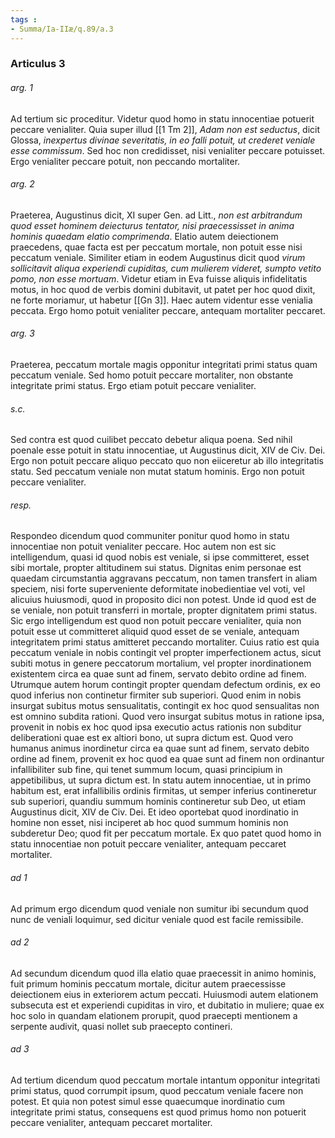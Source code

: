 ```yaml
---
tags : 
- Summa/Ia-IIæ/q.89/a.3
---
```


### Articulus 3

###### arg. 1
Ad tertium sic proceditur. Videtur quod homo in statu innocentiae potuerit peccare venialiter. Quia super illud [[1 Tm 2]], *Adam non est seductus*, dicit Glossa, *inexpertus divinae severitatis, in eo falli potuit, ut crederet veniale esse commissum*. Sed hoc non credidisset, nisi venialiter peccare potuisset. Ergo venialiter peccare potuit, non peccando mortaliter.

###### arg. 2
Praeterea, Augustinus dicit, XI super Gen. ad Litt., *non est arbitrandum quod esset hominem deiecturus tentator, nisi praecessisset in anima hominis quaedam elatio comprimenda*. Elatio autem deiectionem praecedens, quae facta est per peccatum mortale, non potuit esse nisi peccatum veniale. Similiter etiam in eodem Augustinus dicit quod *virum sollicitavit aliqua experiendi cupiditas, cum mulierem videret, sumpto vetito pomo, non esse mortuam*. Videtur etiam in Eva fuisse aliquis infidelitatis motus, in hoc quod de verbis domini dubitavit, ut patet per hoc quod dixit, ne forte moriamur, ut habetur [[Gn 3]]. Haec autem videntur esse venialia peccata. Ergo homo potuit venialiter peccare, antequam mortaliter peccaret.

###### arg. 3
Praeterea, peccatum mortale magis opponitur integritati primi status quam peccatum veniale. Sed homo potuit peccare mortaliter, non obstante integritate primi status. Ergo etiam potuit peccare venialiter.

###### s.c.
Sed contra est quod cuilibet peccato debetur aliqua poena. Sed nihil poenale esse potuit in statu innocentiae, ut Augustinus dicit, XIV de Civ. Dei. Ergo non potuit peccare aliquo peccato quo non eiiceretur ab illo integritatis statu. Sed peccatum veniale non mutat statum hominis. Ergo non potuit peccare venialiter.

###### resp.
Respondeo dicendum quod communiter ponitur quod homo in statu innocentiae non potuit venialiter peccare. Hoc autem non est sic intelligendum, quasi id quod nobis est veniale, si ipse committeret, esset sibi mortale, propter altitudinem sui status. Dignitas enim personae est quaedam circumstantia aggravans peccatum, non tamen transfert in aliam speciem, nisi forte superveniente deformitate inobedientiae vel voti, vel alicuius huiusmodi, quod in proposito dici non potest. Unde id quod est de se veniale, non potuit transferri in mortale, propter dignitatem primi status. Sic ergo intelligendum est quod non potuit peccare venialiter, quia non potuit esse ut committeret aliquid quod esset de se veniale, antequam integritatem primi status amitteret peccando mortaliter. Cuius ratio est quia peccatum veniale in nobis contingit vel propter imperfectionem actus, sicut subiti motus in genere peccatorum mortalium, vel propter inordinationem existentem circa ea quae sunt ad finem, servato debito ordine ad finem. Utrumque autem horum contingit propter quendam defectum ordinis, ex eo quod inferius non continetur firmiter sub superiori. Quod enim in nobis insurgat subitus motus sensualitatis, contingit ex hoc quod sensualitas non est omnino subdita rationi. Quod vero insurgat subitus motus in ratione ipsa, provenit in nobis ex hoc quod ipsa executio actus rationis non subditur deliberationi quae est ex altiori bono, ut supra dictum est. Quod vero humanus animus inordinetur circa ea quae sunt ad finem, servato debito ordine ad finem, provenit ex hoc quod ea quae sunt ad finem non ordinantur infallibiliter sub fine, qui tenet summum locum, quasi principium in appetibilibus, ut supra dictum est. In statu autem innocentiae, ut in primo habitum est, erat infallibilis ordinis firmitas, ut semper inferius contineretur sub superiori, quandiu summum hominis contineretur sub Deo, ut etiam Augustinus dicit, XIV de Civ. Dei. Et ideo oportebat quod inordinatio in homine non esset, nisi inciperet ab hoc quod summum hominis non subderetur Deo; quod fit per peccatum mortale. Ex quo patet quod homo in statu innocentiae non potuit peccare venialiter, antequam peccaret mortaliter.

###### ad 1
Ad primum ergo dicendum quod veniale non sumitur ibi secundum quod nunc de veniali loquimur, sed dicitur veniale quod est facile remissibile.

###### ad 2
Ad secundum dicendum quod illa elatio quae praecessit in animo hominis, fuit primum hominis peccatum mortale, dicitur autem praecessisse deiectionem eius in exteriorem actum peccati. Huiusmodi autem elationem subsecuta est et experiendi cupiditas in viro, et dubitatio in muliere; quae ex hoc solo in quandam elationem prorupit, quod praecepti mentionem a serpente audivit, quasi nollet sub praecepto contineri.

###### ad 3
Ad tertium dicendum quod peccatum mortale intantum opponitur integritati primi status, quod corrumpit ipsum, quod peccatum veniale facere non potest. Et quia non potest simul esse quaecumque inordinatio cum integritate primi status, consequens est quod primus homo non potuerit peccare venialiter, antequam peccaret mortaliter.

